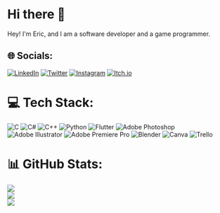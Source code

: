 # Hi there 👋
Hey! I'm Eric, and I am a software developer and a game programmer.


## 🌐 Socials:
[![LinkedIn](https://img.shields.io/badge/LinkedIn-%230077B5.svg?logo=linkedin&logoColor=white)](https://www.linkedin.com/in/ericgamedev/)
[![Twitter](https://img.shields.io/badge/Twitter-%231DA1F2.svg?logo=twitter&logoColor=white)](https://x.com/EricGameDev)
[![Instagram](https://img.shields.io/badge/Instagram-%23E4405F.svg?logo=instagram&logoColor=white)](https://instagram.com/ericgamedev/)
[![Itch.io](https://img.shields.io/badge/Itch.io-%23FF4713.svg?logo=itch.io&logoColor=white)](https://ericlr.itch.io/)


# 💻 Tech Stack:
![C](https://img.shields.io/badge/c-%2300599C.svg?style=flat&logo=c&logoColor=white) ![C#](https://img.shields.io/badge/c%23-%23239120.svg?style=flat&logo=c-sharp&logoColor=white) ![C++](https://img.shields.io/badge/c++-%2300599C.svg?style=flat&logo=c%2B%2B&logoColor=white) ![Python](https://img.shields.io/badge/python-3670A0?style=flat&logo=python&logoColor=ffdd54) ![Flutter](https://img.shields.io/badge/Flutter-%2302569B.svg?style=flat&logo=Flutter&logoColor=white) ![Adobe Photoshop](https://img.shields.io/badge/Adobe_Photoshop-%2331A8FF.svg?style=flat&logo=adobephotoshop&logoColor=white) ![Adobe Illustrator](https://img.shields.io/badge/Adobe_Illustrator-%23FF9A00.svg?style=flat&logo=adobeillustrator&logoColor=white) ![Adobe Premiere Pro](https://img.shields.io/badge/Adobe%20Premiere%20Pro-9999FF.svg?style=flat&logo=Adobe%20Premiere%20Pro&logoColor=white) ![Blender](https://img.shields.io/badge/Blender-%23F5792A.svg?style=flat&logo=blender&logoColor=white) ![Canva](https://img.shields.io/badge/Canva-%2300C4CC.svg?style=flat&logo=Canva&logoColor=white) ![Trello](https://img.shields.io/badge/Trello-%23026AA7.svg?style=flat&logo=Trello&logoColor=white)
# 📊 GitHub Stats:
![](https://github-readme-stats-ten-wine.vercel.app/api?username=ericlr1&count_private=true&theme=tokyonight&show_icons=true)<br/>
![](https://github-readme-streak-stats.herokuapp.com/?user=ericlr1&theme=dark&hide_border=false)<br/>
![](https://github-readme-stats.vercel.app/api/top-langs/?username=ericlr1&theme=dark&hide_border=false&include_all_commits=true&count_private=false&layout=compact)
